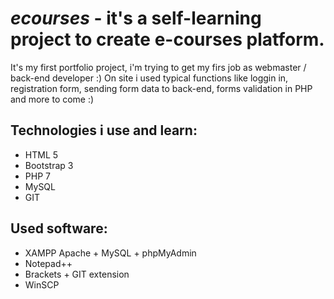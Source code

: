 *ecourses* - it's a self-learning project to create e-courses platform.
===========================
It's my first portfolio project, i'm trying to get my firs job as webmaster / back-end developer :)
On site i used typical functions like loggin in, registration form, sending form data to back-end, forms validation in PHP and more to come :)


Technologies i use and learn:
---------------------------
* HTML 5
* Bootstrap 3
* PHP 7
* MySQL
* GIT

Used software:
---------------------------
* XAMPP Apache + MySQL + phpMyAdmin
* Notepad++
* Brackets + GIT extension
* WinSCP